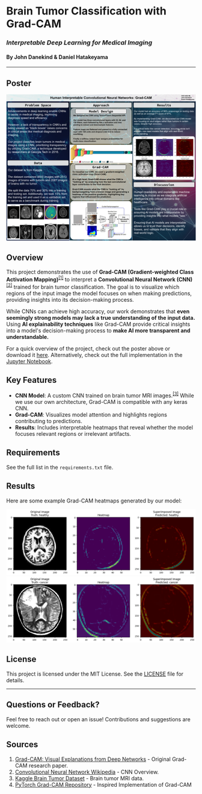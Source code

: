 # Brain Tumor Classification with Grad-CAM  
### _Interpretable Deep Learning for Medical Imaging_
#### By **John Danekind** & **Daniel Hatakeyama** 
---
## Poster
![Poster](images/gradcam-poster.png)

## Overview
This project demonstrates the use of **Grad-CAM (Gradient-weighted Class Activation Mapping)**<sup><a href="#source1">[1]</a></sup> to interpret a **Convolutional Neural Network (CNN)**<sup><a href="#source1=2">[2]</a></sup> trained for brain tumor classification. The goal is to visualize which regions of the input image the model focuses on when making predictions, providing insights into its decision-making process.

While CNNs can achieve high accuracy, our work demonstrates that **even seemingly strong models may lack a true understanding of the input data.** Using **AI explainability techniques** like Grad-CAM provide critical insights into a model's decision-making process to **make AI more transparent and understandable.**

For a quick overview of the project, check out the poster above or download it [here](images/gradcam-poster.png). Alternatively, check out the full implementation in the [Jupyter Notebook](brain-tumor-classification-gradcam.ipynb).

## Key Features
- **CNN Model**: A custom CNN trained on brain tumor MRI images.<sup><a href="#source3">[3]</a></sup> While we use our own architecture, Grad-CAM is compatible with any keras CNN.
- **Grad-CAM**: Visualizes model attention and highlights regions contributing to predictions.
- **Results**: Includes interpretable heatmaps that reveal whether the model focuses relevant regions or irrelevant artifacts.

## Requirements
See the full list in the `requirements.txt` file.

## Results
Here are some example Grad-CAM heatmaps generated by our model:

![Grad-CAM Heatmap Ex1 Healthy](images/gradcam-heatmap-ex1.png)
![Grad-CAM Heatmap Ex4 Cancer](images/gradcam-heatmap-ex4.png)

## License
This project is licensed under the MIT License. See the [LICENSE](LICENSE) file for details.

---

## Questions or Feedback?
Feel free to reach out or open an issue! Contributions and suggestions are welcome.

## Sources
1. <a id="source1"></a> [Grad-CAM: Visual Explanations from Deep Networks](https://arxiv.org/abs/1610.02391) - Original Grad-CAM research paper.
2. <a id="source2"></a> [Convolutional Neural Network Wikipedia](https://en.wikipedia.org/wiki/Convolutional_neural_network) - CNN Overview.
3. <a id="source3"></a> [Kaggle Brain Tumor Dataset](https://www.kaggle.com/https://www.kaggle.com/code/boneacrabonjac/brain-tumor-classification-with-simple-cnn) - Brain tumor MRI data.
4. <a id="source4"></a> [PyTorch Grad-CAM Repository](https://github.com/jacobgil/pytorch-grad-cam) - Inspired Implementation of Grad-CAM